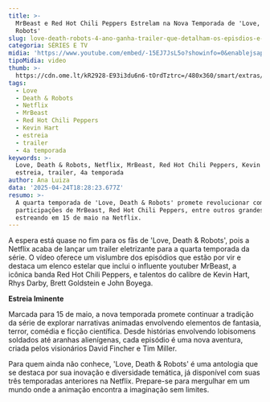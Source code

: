 ```yaml
---
title: >-
  MrBeast e Red Hot Chili Peppers Estrelam na Nova Temporada de 'Love, Death &
  Robots'
slug: love-death-robots-4-ano-ganha-trailer-que-detalham-os-episdios-e-elenco
categoria: SÉRIES E TV
midia: 'https://www.youtube.com/embed/-15EJ7JsL5o?showinfo=0&enablejsapi=1'
tipoMidia: video
thumb: >-
  https://cdn.ome.lt/kR2928-E93i3du6n6-tOrdTztrc=/480x360/smart/extras/conteudos/Captura_de_tela_2025-04-24_141322.png
tags:
  - Love
  - Death & Robots
  - Netflix
  - MrBeast
  - Red Hot Chili Peppers
  - Kevin Hart
  - estreia
  - trailer
  - 4a temporada
keywords: >-
  Love, Death & Robots, Netflix, MrBeast, Red Hot Chili Peppers, Kevin Hart,
  estreia, trailer, 4a temporada
author: Ana Luiza
data: '2025-04-24T18:28:23.677Z'
resumo: >-
  A quarta temporada de 'Love, Death & Robots' promete revolucionar com
  participações de MrBeast, Red Hot Chili Peppers, entre outros grandes nomes,
  estreando em 15 de maio na Netflix.
---
```


A espera está quase no fim para os fãs de 'Love, Death & Robots', pois a Netflix acaba de lançar um trailer eletrizante para a quarta temporada da série. O vídeo oferece um vislumbre dos episódios que estão por vir e destaca um elenco estelar que inclui o influente youtuber MrBeast, a icônica banda Red Hot Chili Peppers, e talentos do calibre de Kevin Hart, Rhys Darby, Brett Goldstein e John Boyega.

**Estreia Iminente**

Marcada para 15 de maio, a nova temporada promete continuar a tradição da série de explorar narrativas animadas envolvendo elementos de fantasia, terror, comédia e ficção científica. Desde histórias envolvendo lobisomens soldados até aranhas alienígenas, cada episódio é uma nova aventura, criada pelos visionários David Fincher e Tim Miller.

Para quem ainda não conhece, 'Love, Death & Robots' é uma antologia que se destaca por sua inovação e diversidade temática, já disponível com suas três temporadas anteriores na Netflix. Prepare-se para mergulhar em um mundo onde a animação encontra a imaginação sem limites.
